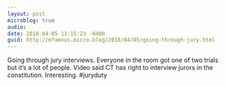 ```yaml
---
layout: post
microblog: true
audio: 
date: 2018-04-05 11:15:23 -0400
guid: http://mfamous.micro.blog/2018/04/05/going-through-jury.html
---
```

Going through jury interviews. Everyone in the room got one of two trials but it’s a lot of people. Video said CT has right to interview jurors in the constitution. Interesting. #juryduty
